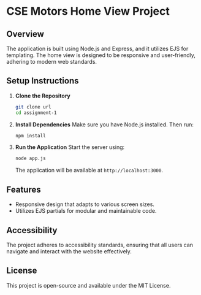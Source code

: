 # CSE Motors Home View Project

## Overview
The application is built using Node.js and Express, and it utilizes EJS for templating. The home view is designed to be responsive and user-friendly, adhering to modern web standards.


## Setup Instructions
1. **Clone the Repository**
   ```bash
   git clone url
   cd assignment-1
   ```

2. **Install Dependencies**
   Make sure you have Node.js installed. Then run:
   ```bash
   npm install
   ```

3. **Run the Application**
   Start the server using:
   ```bash
   node app.js
   ```
   The application will be available at `http://localhost:3000`.

## Features
- Responsive design that adapts to various screen sizes.
- Utilizes EJS partials for modular and maintainable code.

## Accessibility
The project adheres to accessibility standards, ensuring that all users can navigate and interact with the website effectively.

## License
This project is open-source and available under the MIT License.